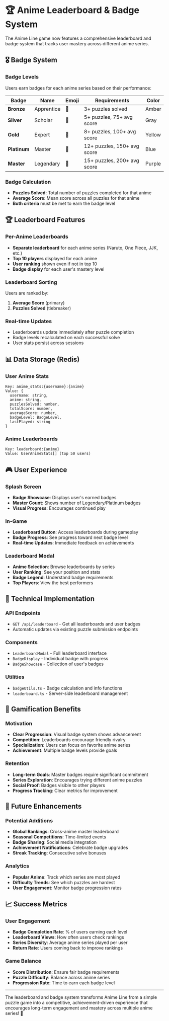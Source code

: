 # 🏆 Anime Leaderboard & Badge System

The Anime Line game now features a comprehensive leaderboard and badge system that tracks user mastery across different anime series.

## 🎖️ Badge System

### Badge Levels
Users earn badges for each anime series based on their performance:

| Badge | Name | Emoji | Requirements | Color |
|-------|------|-------|-------------|-------|
| **Bronze** | Apprentice | 🥉 | 3+ puzzles solved | Amber |
| **Silver** | Scholar | 🥈 | 5+ puzzles, 75+ avg score | Gray |
| **Gold** | Expert | 🥇 | 8+ puzzles, 100+ avg score | Yellow |
| **Platinum** | Master | 💎 | 12+ puzzles, 150+ avg score | Blue |
| **Master** | Legendary | 👑 | 15+ puzzles, 200+ avg score | Purple |

### Badge Calculation
- **Puzzles Solved**: Total number of puzzles completed for that anime
- **Average Score**: Mean score across all puzzles for that anime
- **Both criteria** must be met to earn the badge level

## 🏆 Leaderboard Features

### Per-Anime Leaderboards
- **Separate leaderboard** for each anime series (Naruto, One Piece, JJK, etc.)
- **Top 10 players** displayed for each anime
- **User ranking** shown even if not in top 10
- **Badge display** for each user's mastery level

### Leaderboard Sorting
Users are ranked by:
1. **Average Score** (primary)
2. **Puzzles Solved** (tiebreaker)

### Real-time Updates
- Leaderboards update immediately after puzzle completion
- Badge levels recalculated on each successful solve
- User stats persist across sessions

## 📊 Data Storage (Redis)

### User Anime Stats
```
Key: anime_stats:{username}:{anime}
Value: {
  username: string,
  anime: string,
  puzzlesSolved: number,
  totalScore: number,
  averageScore: number,
  badgeLevel: BadgeLevel,
  lastPlayed: string
}
```

### Anime Leaderboards
```
Key: leaderboard:{anime}
Value: UserAnimeStats[] (top 50 users)
```

## 🎮 User Experience

### Splash Screen
- **Badge Showcase**: Displays user's earned badges
- **Master Count**: Shows number of Legendary/Platinum badges
- **Visual Progress**: Encourages continued play

### In-Game
- **Leaderboard Button**: Access leaderboards during gameplay
- **Badge Progress**: See progress toward next badge level
- **Real-time Updates**: Immediate feedback on achievements

### Leaderboard Modal
- **Anime Selection**: Browse leaderboards by series
- **User Ranking**: See your position and stats
- **Badge Legend**: Understand badge requirements
- **Top Players**: View the best performers

## 🔧 Technical Implementation

### API Endpoints
- `GET /api/leaderboard` - Get all leaderboards and user badges
- Automatic updates via existing puzzle submission endpoints

### Components
- `LeaderboardModal` - Full leaderboard interface
- `BadgeDisplay` - Individual badge with progress
- `BadgeShowcase` - Collection of user's badges

### Utilities
- `badgeUtils.ts` - Badge calculation and info functions
- `leaderboard.ts` - Server-side leaderboard management

## 🎯 Gamification Benefits

### Motivation
- **Clear Progression**: Visual badge system shows advancement
- **Competition**: Leaderboards encourage friendly rivalry
- **Specialization**: Users can focus on favorite anime series
- **Achievement**: Multiple badge levels provide goals

### Retention
- **Long-term Goals**: Master badges require significant commitment
- **Series Exploration**: Encourages trying different anime puzzles
- **Social Proof**: Badges visible to other players
- **Progress Tracking**: Clear metrics for improvement

## 🚀 Future Enhancements

### Potential Additions
- **Global Rankings**: Cross-anime master leaderboard
- **Seasonal Competitions**: Time-limited events
- **Badge Sharing**: Social media integration
- **Achievement Notifications**: Celebrate badge upgrades
- **Streak Tracking**: Consecutive solve bonuses

### Analytics
- **Popular Anime**: Track which series are most played
- **Difficulty Trends**: See which puzzles are hardest
- **User Engagement**: Monitor badge progression rates

## 📈 Success Metrics

### User Engagement
- **Badge Completion Rate**: % of users earning each level
- **Leaderboard Views**: How often users check rankings
- **Series Diversity**: Average anime series played per user
- **Return Rate**: Users coming back to improve rankings

### Game Balance
- **Score Distribution**: Ensure fair badge requirements
- **Puzzle Difficulty**: Balance across anime series
- **Progression Rate**: Time to earn each badge level

---

The leaderboard and badge system transforms Anime Line from a simple puzzle game into a competitive, achievement-driven experience that encourages long-term engagement and mastery across multiple anime series! 🌟
